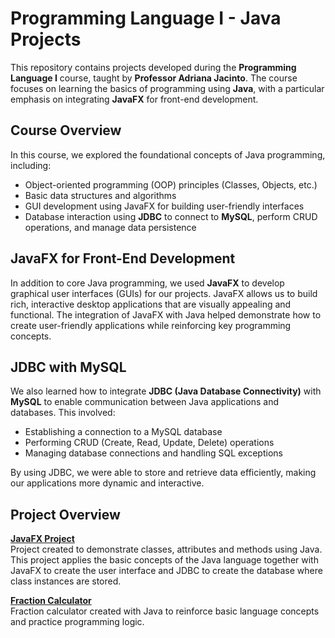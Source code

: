# Programming Language I - Java Projects

This repository contains projects developed during the **Programming Language I** course, taught by **Professor Adriana Jacinto**. The course focuses on learning the basics of programming using **Java**, with a particular emphasis on integrating **JavaFX** for front-end development.

## Course Overview

In this course, we explored the foundational concepts of Java programming, including:

- Object-oriented programming (OOP) principles (Classes, Objects, etc.)
- Basic data structures and algorithms
- GUI development using JavaFX for building user-friendly interfaces
- Database interaction using **JDBC** to connect to **MySQL**, perform CRUD operations, and manage data persistence

## JavaFX for Front-End Development

In addition to core Java programming, we used **JavaFX** to develop graphical user interfaces (GUIs) for our projects. JavaFX allows us to build rich, interactive desktop applications that are visually appealing and functional. The integration of JavaFX with Java helped demonstrate how to create user-friendly applications while reinforcing key programming concepts.

## JDBC with MySQL

We also learned how to integrate **JDBC (Java Database Connectivity)** with **MySQL** to enable communication between Java applications and databases. This involved:

- Establishing a connection to a MySQL database
- Performing CRUD (Create, Read, Update, Delete) operations
- Managing database connections and handling SQL exceptions

By using JDBC, we were able to store and retrieve data efficiently, making our applications more dynamic and interactive.

## Project Overview

 **[JavaFX Project](https://github.com/darloscaniel/programming-language-1/tree/main/javaFxProject)**  
Project created to demonstrate classes, attributes and methods using Java. This project applies the basic concepts of the Java language together with JavaFX to create the user interface and JDBC to create the database where class instances are stored.

**[Fraction Calculator](https://github.com/darloscaniel/programming-language-1/tree/main/fractionCalculator)**  
Fraction calculator created with Java to reinforce basic language concepts and practice programming logic.
   
